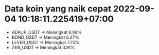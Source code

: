 # Data koin yang naik cepat 2022-09-04 10:18:11.225419+07:00

* ADAUP_USDT -> Meningkat 6.98%
* BOND_USDT -> Meningkat 6.27%
* LEVER_USDT -> Meningkat 7.75%
* ZEN_USDT -> Meningkat 3.91%
